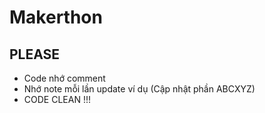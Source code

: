 # Makerthon

## PLEASE
- Code nhớ comment
- Nhớ note mỗi lần update ví dụ (Cập nhật phần ABCXYZ)
- CODE CLEAN !!!
